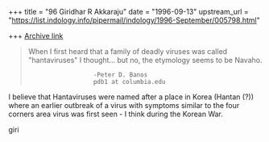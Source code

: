 +++
title = "96 Giridhar R Akkaraju"
date = "1996-09-13"
upstream_url = "https://list.indology.info/pipermail/indology/1996-September/005798.html"

+++
[Archive link](https://list.indology.info/pipermail/indology/1996-September/005798.html)


> 
> When I first heard that a family of deadly viruses was called
> "hantaviruses" I thought... but no, the etymology seems to be Navaho.
> 
> 						-Peter D. Banos
> 						pdb1 at columbia.edu

I believe that Hantaviruses were named after a place in Korea (Hantan (?))
where an earlier outbreak of a virus with symptoms similar to the four
corners area virus was first seen - I think during the Korean War. 

giri





